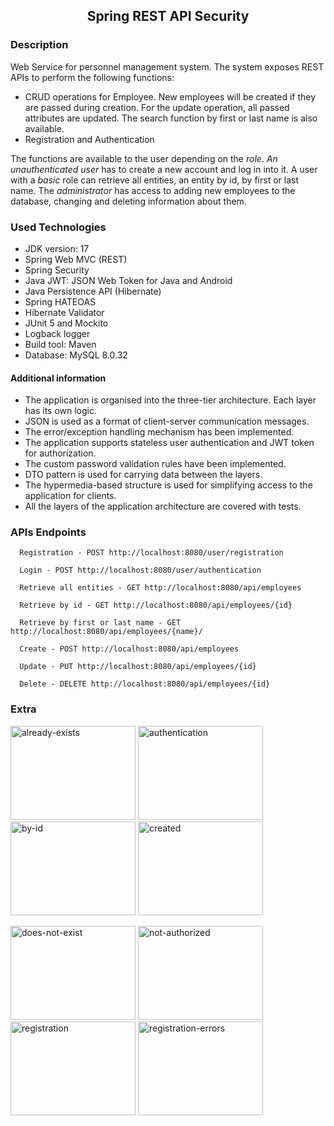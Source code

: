 <h2 align="center">Spring REST API Security</h2>

### Description 
Web Service for personnel management system.
The system exposes REST APIs to perform the following functions:
 - CRUD operations for Employee. New employees will be created if they are passed during creation.
   For the update operation, all passed attributes are updated. The search function by first or last name is also available.
 - Registration and Authentication

The functions are available to the user depending on the *role*.
*An unauthenticated user* has to create a new account and log in into it. A user with a *basic* role can retrieve all entities, an entity by id, by first or last name.
The *administrator* has access to adding new employees to the database, changing and deleting information about them.

### Used Technologies
* JDK version: 17
* Spring Web MVC (REST)
* Spring Security
* Java JWT: JSON Web Token for Java and Android
* Java Persistence API (Hibernate)
* Spring HATEOAS
* Hibernate Validator
* JUnit 5 and Mockito
* Logback logger
* Build tool: Maven
* Database: MySQL 8.0.32

#### Additional information
   * The application is organised into the three-tier architecture. Each layer has its own logic.
   * JSON is used as a format of client-server communication messages.
   * The error/exception handling mechanism has been implemented.
   * The application supports stateless user authentication and JWT token for authorization.
   * The custom password validation rules have been implemented.
   * DTO pattern is used for carrying data between the layers.
   * The hypermedia-based structure is used for simplifying access to the application for clients.
   * All the layers of the application architecture are covered with tests.

### APIs Endpoints

      Registration - POST http://localhost:8080/user/registration

      Login - POST http://localhost:8080/user/authentication

      Retrieve all entities - GET http://localhost:8080/api/employees

      Retrieve by id - GET http://localhost:8080/api/employees/{id}

      Retrieve by first or last name - GET http://localhost:8080/api/employees/{name}/

      Create - POST http://localhost:8080/api/employees

      Update - PUT http://localhost:8080/api/employees/{id}

      Delete - DELETE http://localhost:8080/api/employees/{id}

### Extra
<p float="left">
<img alt="already-exists" height="150" src="https://github.com/Dima146/spring-rest-api-security/assets/87914550/62fc1fff-9ad6-49da-b14c-188172a48c89" title="already-exists" width="200"/>
<img alt="authentication" height="150" src="https://github.com/Dima146/spring-rest-api-security/assets/87914550/c83844cb-8734-4eb5-aadc-22e0cf47978e" title="authentication" width="200"/>
<img alt="by-id" height="150" src="https://github.com/Dima146/spring-rest-api-security/assets/87914550/2f4468b6-8765-4896-9b3d-ea2df0fa716d" title="by-id" width="200"/>
<img alt="created" height="150" src="https://github.com/Dima146/spring-rest-api-security/assets/87914550/c08b0ebb-508b-4242-a885-4e271e18fcdc" title="created" width="200"/>
</p>
<p>
<img alt="does-not-exist" height="150" src="https://github.com/Dima146/spring-rest-api-security/assets/87914550/9346d028-9d7b-4750-a8be-16cc4422d659" title="does-not-exist" width="200"/>
<img alt="not-authorized" height="150" src="https://github.com/Dima146/spring-rest-api-security/assets/87914550/716a50f6-7f5e-4f99-8f0a-de5a84976522" title="not-authorized" width="200"/>
<img alt="registration" height="150" src="https://github.com/Dima146/spring-rest-api-security/assets/87914550/40bdf83d-4495-4413-950e-8cd47f40f3dc" title="registration" width="200"/>
<img alt="registration-errors" height="150" src="https://github.com/Dima146/spring-rest-api-security/assets/87914550/4081ac23-1988-4076-8d79-0b7fe6a71e99" title="registration-errors" width="200"/>
</p>
